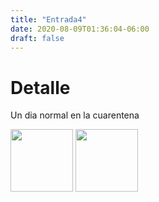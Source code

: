```yaml
---
title: "Entrada4"
date: 2020-08-09T01:36:04-06:00
draft: false
---
```

# Detalle
Un dia normal en la cuarentena

<img src="https://user-images.githubusercontent.com/69097371/90111394-d53aca00-dd0b-11ea-9dce-92a113a93b54.png" width="100">
<img src="https://user-images.githubusercontent.com/69097371/90111400-d79d2400-dd0b-11ea-901f-ef4f02554a98.png" width="100">